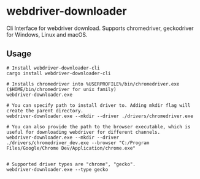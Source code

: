 # webdriver-downloader

Cli Interface for webdriver download. Supports chromedriver, geckodriver for Windows, Linux and macOS.

## Usage

```shell
# Install webdriver-downloader-cli
cargo install webdriver-downloader-cli

# Installs chromedriver into %USERPROFILE%/bin/chromedriver.exe ($HOME/bin/chromedriver for unix family)
webdriver-downloader.exe

# You can specify path to install driver to. Adding mkdir flag will create the parent directory.
webdriver-downloader.exe --mkdir --driver ./drivers/chromedriver.exe

# You can also provide the path to the browser executable, which is useful for downloading webdriver for different channels.
webdriver-downloader.exe --mkdir --driver ./drivers/chromedriver_dev.exe --browser "C:/Program Files/Google/Chrome Dev/Application/chrome.exe"


# Supported driver types are "chrome", "gecko".
webdriver-downloader.exe --type gecko
```